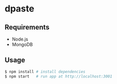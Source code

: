 # dpaste

## Requirements

- Node.js
- MongoDB

## Usage

```sh
$ npm install # install dependencies
$ npm start   # run app at http://localhost:3001
```

